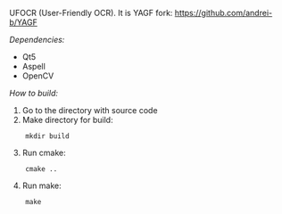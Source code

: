UFOCR (User-Friendly OCR). It is YAGF fork: https://github.com/andrei-b/YAGF



*Dependencies:*
*  Qt5
*  Aspell
*  OpenCV

*How to build:*
1) Go to the directory with source code
2) Make directory for build:
```
    mkdir build
```
3) Run cmake:
```
    cmake ..
```    
4) Run make:
```
    make
```    
